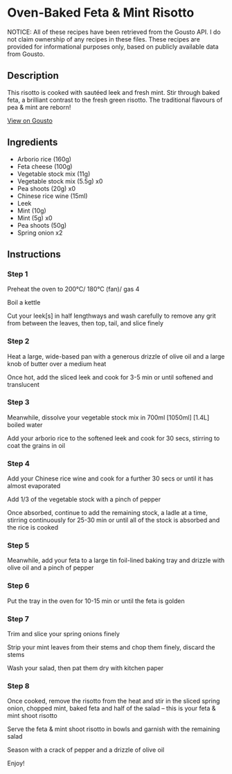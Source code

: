 # Oven-Baked Feta & Mint Risotto

NOTICE: All of these recipes have been retrieved from the Gousto API. I do not claim ownership of any recipes in these files. These recipes are provided for informational purposes only, based on publicly available data from Gousto.

## Description

This risotto is cooked with sautéed leek and fresh mint. Stir through baked feta, a brilliant contrast to the fresh green risotto. The traditional flavours of pea & mint are reborn!

[View on Gousto](https://www.gousto.co.uk/recipes/cookbook/oven-baked-feta-pea-shoot-risotto)

## Ingredients

- Arborio rice (160g)
- Feta cheese (100g)
- Vegetable stock mix (11g)
- Vegetable stock mix (5.5g) x0
- Pea shoots (20g) x0
- Chinese rice wine (15ml)
- Leek
- Mint (10g)
- Mint (5g) x0
- Pea shoots (50g)
- Spring onion x2

## Instructions


### Step 1

Preheat the oven to 200°C/ 180°C (fan)/ gas 4

Boil a kettle

Cut your leek[s] in half lengthways and wash carefully to remove any grit from between the leaves, then top, tail, and slice finely


### Step 2

Heat a large, wide-based pan with a generous drizzle of olive oil and a large knob of butter over a medium heat

Once hot, add the sliced leek and cook for 3-5 min or until softened and translucent


### Step 3

Meanwhile, dissolve your vegetable stock mix in 700ml <span class="text-purple">[1050ml]</span> <span class="text-danger">[1.4L]</span> boiled water

Add your arborio rice to the softened leek and cook for 30 secs, stirring to coat the grains in oil


### Step 4

Add your Chinese rice wine and cook for a further 30 secs or until it has almost evaporated

Add 1/3 of the vegetable stock with a pinch of pepper

Once absorbed, continue to add the remaining stock, a ladle at a time, stirring continuously for 25-30 min or until all of the stock is absorbed and the rice is cooked


### Step 5

Meanwhile, add your feta to a large tin foil-lined baking tray and drizzle with olive oil and a pinch of pepper


### Step 6

Put the tray in the oven for 10-15 min or until the feta is golden


### Step 7

Trim and slice your spring onions finely

Strip your mint leaves from their stems and chop them finely, discard the stems

Wash your salad, then pat them dry with kitchen paper

### Step 8

Once cooked, remove the risotto from the heat and stir in the sliced spring onion, chopped mint, baked feta and half of the salad – this is your feta & mint shoot risotto

Serve the feta & mint shoot risotto in bowls and garnish with the remaining salad

Season with a crack of pepper and a drizzle of olive oil

Enjoy!

